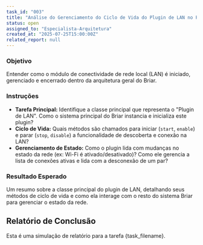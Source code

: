 ```yaml
---
task_id: "003"
title: "Análise do Gerenciamento do Ciclo de Vida do Plugin de LAN no Projeto Briar"
status: open
assigned_to: "Especialista-Arquitetura"
created_at: "2025-07-25T15:00:00Z"
related_report: null
---
```


### Objetivo
Entender como o módulo de conectividade de rede local (LAN) é iniciado, gerenciado e encerrado dentro da arquitetura geral do Briar.

### Instruções
- **Tarefa Principal:** Identifique a classe principal que representa o "Plugin de LAN". Como o sistema principal do Briar instancia e inicializa este plugin?
- **Ciclo de Vida:** Quais métodos são chamados para iniciar (`start`, `enable`) e parar (`stop`, `disable`) a funcionalidade de descoberta e conexão na LAN?
- **Gerenciamento de Estado:** Como o plugin lida com mudanças no estado da rede (ex: Wi-Fi é ativado/desativado)? Como ele gerencia a lista de conexões ativas e lida com a desconexão de um par?

### Resultado Esperado
Um resumo sobre a classe principal do plugin de LAN, detalhando seus métodos de ciclo de vida e como ela interage com o resto do sistema Briar para gerenciar o estado da rede.



## Relatório de Conclusão

Esta é uma simulação de relatório para a tarefa {task_filename}.
